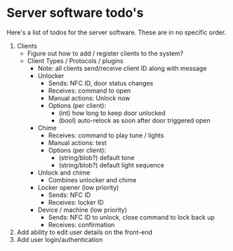 # Server software todo's

Here's a list of todos for the server software. These are in no specific order.

1. Clients
	* Figure out how to add / register clients to the system?
	* Client Types / Protocols / plugins
		* Note: all clients send/receive client ID along with message
		* Unlocker
			* Sends: NFC ID, door status changes
			* Receives: command to open
			* Manual actions: Unlock now
			* Options (per client):
				* (int) how long to keep door unlocked
				* (bool) auto-relock as soon after door triggered open
		* Chime
			* Receives: command to play tune / lights
			* Manual actions: test
			* Options (per client):
				* (string/blob?) default tone
				* (string/blob?) default light sequence
		* Unlock and chime
			* Combines unlocker and chime
		* Locker opener (low priority)
			* Sends: NFC ID
			* Receives: locker ID
		* Device / machine (low priority)
			* Sends: NFC ID to unlock, close command to lock back up
			* Receives: confirmation
1. Add ability to edit user details on the front-end
1. Add user login/authentication
